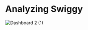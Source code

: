 # Analyzing Swiggy
![Dashboard 2 (1)](https://user-images.githubusercontent.com/72207182/134102528-c0e8c415-626a-499f-8990-3e5e8dab9df4.png)

